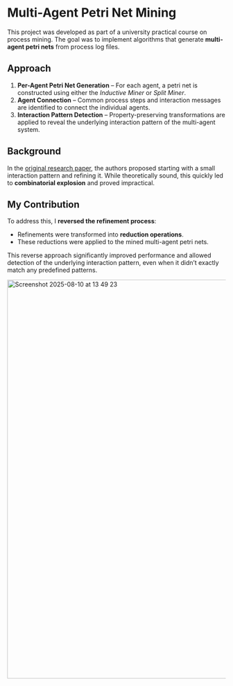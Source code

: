 # Multi-Agent Petri Net Mining

This project was developed as part of a university practical course on process mining. The goal was to implement algorithms that generate **multi-agent petri nets** from process log files.

## Approach

1. **Per-Agent Petri Net Generation** – For each agent, a petri net is constructed using either the *Inductive Miner* or *Split Miner*.
2. **Agent Connection** – Common process steps and interaction messages are identified to connect the individual agents.
3. **Interaction Pattern Detection** – Property-preserving transformations are applied to reveal the underlying interaction pattern of the multi-agent system.

## Background

In the [original research paper](https://doi.org/10.1007/s10270-022-01008-x), the authors proposed starting with a small interaction pattern and refining it. While theoretically sound, this quickly led to **combinatorial explosion** and proved impractical.

## My Contribution

To address this, I **reversed the refinement process**:

- Refinements were transformed into **reduction operations**.
- These reductions were applied to the mined multi-agent petri nets.

This reverse approach significantly improved performance and allowed detection of the underlying interaction pattern, even when it didn’t exactly match any predefined patterns.

<img width="1470" height="920" alt="Screenshot 2025-08-10 at 13 49 23" src="https://github.com/user-attachments/assets/96fb59c4-731b-44de-8768-8b7cb2c42071" />

